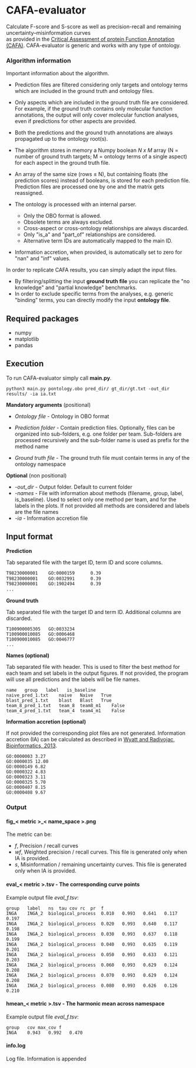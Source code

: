 # CAFA-evaluator

Calculate F-score and S-score as well as precision-recall and remaining uncertainty–misinformation curves  
as provided in the 
[Critical Assessment of protein Function Annotation (CAFA)](https://www.biofunctionprediction.org/cafa/).
CAFA-evaluator is generic and works with any type of ontology.



### Algorithm information 

Important information about the algorithm.

- Prediction files are filtered considering only targets and ontology terms which are included 
in the ground truth and ontology files.

- Only aspects which are included in the ground truth file are considered. For example, if the ground truth contains 
only molecular function annotations, the output will only cover molecular function analyses, 
even if predictions for other aspects are provided.

- Both the predictions and the ground truth annotations are always propagated up to the ontology root(s).

- The algorithm stores in memory a Numpy boolean *N x M* array (N = number of ground truth targets; M = ontology terms of a single aspect)
for each aspect in the ground truth file.

- An array of the same size (rows &le; N), but containing floats (the prediction scores) instead of booleans, 
is stored for each prediction file. 
Prediction files are processed one by one and the matrix gets reassigned.

- The ontology is processed with an internal parser.
  - Only the OBO format is allowed.
  - Obsolete terms are always excluded.
  - Cross-aspect or cross-ontology relationships are always discarded.
  - Only "is_a" and "part_of" relationships are considered.
  - Alternative term IDs are automatically mapped to the main ID.

- Information accretion, when provided, is automatically set to zero for "nan" and "inf" values.

In order to replicate CAFA results, you can simply adapt the input files. 
- By filtering/splitting the input **ground truth file** you can replicate the "no knowledge" and "partial knowledge" benchmarks. 
- In order to exclude specific terms from the analyses, e.g. generic "binding" terms, you can directly modify the input **ontology file**. 


## Required packages

- numpy
- matplotlib
- pandas

## Execution

To run CAFA-evaluator simply call **main.py**.

    python3 main.py pontology.obo pred_dir/ gt_dir/gt.txt -out_dir results/ -ia ia.txt
    

**Mandatory arguments** (positional)
* *Ontology file* - Ontology in OBO format

* *Prediction folder* - Contain prediction files. Optionally, files can be organized into sub-folders, e.g. one folder per team. 
Sub-folders are processed recursively and the sub-folder name is used as prefix for the method name

* *Ground truth file* - The ground truth file must contain terms in any of the ontology namespace

**Optional** (non positional)

* *-out_dir* - Output folder. Default to current folder
* *-names* - File with information about methods (filename, group, label, is_baseline). Used to select only one method per team, 
and for the labels in the plots. If not provided all methods are considered and labels are the file names 
* *-ia* - Information accretion file

## Input format
**Prediction**

Tab separated file with the target ID, term ID and score columns.

~~~txt
T98230000001    GO:0000159      0.39
T98230000001    GO:0032991      0.39
T98230000001    GO:1902494      0.39
...
~~~

**Ground truth**

Tab separated file with the target ID and term ID. 
Additional columns are discarded.
~~~
T100900005305   GO:0033234
T100900010085   GO:0006468
T100900010085   GO:0046777
...
~~~

**Names (optional)**

Tab separated file with header.
This is used to filter the best method for each team and 
set labels in the output figures. 
If not provided, the program will use all predictions and 
the labels will be file names.

```
name   group   label   is_baseline
naive_pred_1.txt    naive   Naive   True
blast_pred_1.txt    blast   Blast   True
team_8_pred_1.txt   team_8  team8_m1    False
team_4_pred_1.txt   team_4  team4_m1    False
```

**Information accretion (optional)**

If not provided the corresponding plot files are not generated.
Information accretion (IA) can be calculated as described in 
[Wyatt and Radivojac, Bioinformatics, 2013](https://pubmed.ncbi.nlm.nih.gov/23813009/).


```
GO:0000003 3.27
GO:0000035 12.00
GO:0000149 6.82
GO:0000322 4.83
GO:0000323 3.11
GO:0000325 5.70
GO:0000407 8.15
GO:0000408 9.67

```


### Output

#### fig_< metric >_< name_space >.png
The metric can be: 
  * *f*, Precision / recall curves
  * *wf*, Weighted precision / recall curves. This file is generated only when IA is provided.
  * *s*, Misinformation / remaining uncertainty curves. This file is generated only when IA is provided.

#### eval_< metric >.tsv - The corresponding curve points
Example output file *eval_f.tsv*:
```
group	label	ns	tau	cov	rc	pr	f
INGA	INGA_2	biological_process	0.010	0.993	0.641	0.117	0.197
INGA	INGA_2	biological_process	0.020	0.993	0.640	0.117	0.198
INGA	INGA_2	biological_process	0.030	0.993	0.637	0.118	0.199
INGA	INGA_2	biological_process	0.040	0.993	0.635	0.119	0.201
INGA	INGA_2	biological_process	0.050	0.993	0.633	0.121	0.203
INGA	INGA_2	biological_process	0.060	0.993	0.629	0.124	0.208
INGA	INGA_2	biological_process	0.070	0.993	0.629	0.124	0.208
INGA	INGA_2	biological_process	0.080	0.993	0.626	0.126	0.210
```

#### hmean_< metric >.tsv - The harmonic mean across namespace
Example output file *eval_f.tsv*:
```
group	cov	max_cov	f
INGA	0.943	0.992	0.470
```

#### info.log
Log file. Information is appended